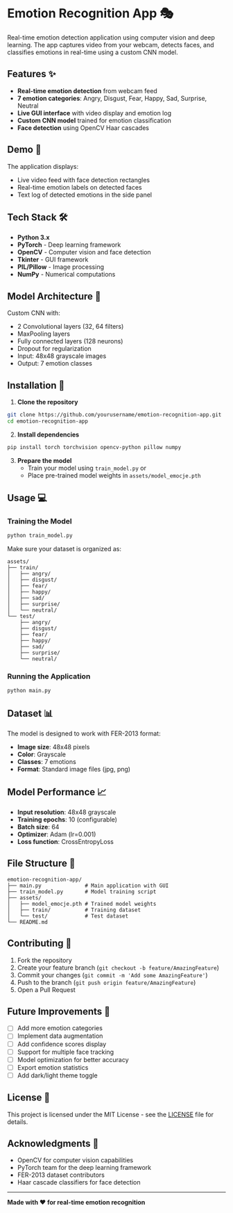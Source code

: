 # Emotion Recognition App 🎭

Real-time emotion detection application using computer vision and deep learning. The app captures video from your webcam, detects faces, and classifies emotions in real-time using a custom CNN model.

## Features ✨

- **Real-time emotion detection** from webcam feed
- **7 emotion categories**: Angry, Disgust, Fear, Happy, Sad, Surprise, Neutral
- **Live GUI interface** with video display and emotion log
- **Custom CNN model** trained for emotion classification
- **Face detection** using OpenCV Haar cascades

## Demo 📸

The application displays:
- Live video feed with face detection rectangles
- Real-time emotion labels on detected faces
- Text log of detected emotions in the side panel

## Tech Stack 🛠️

- **Python 3.x**
- **PyTorch** - Deep learning framework
- **OpenCV** - Computer vision and face detection
- **Tkinter** - GUI framework
- **PIL/Pillow** - Image processing
- **NumPy** - Numerical computations

## Model Architecture 🧠

Custom CNN with:
- 2 Convolutional layers (32, 64 filters)
- MaxPooling layers
- Fully connected layers (128 neurons)
- Dropout for regularization
- Input: 48x48 grayscale images
- Output: 7 emotion classes

## Installation 🚀

1. **Clone the repository**
```bash
git clone https://github.com/yourusername/emotion-recognition-app.git
cd emotion-recognition-app
```

2. **Install dependencies**
```bash
pip install torch torchvision opencv-python pillow numpy
```

3. **Prepare the model**
   - Train your model using `train_model.py` or
   - Place pre-trained model weights in `assets/model_emocje.pth`

## Usage 💻

### Training the Model
```bash
python train_model.py
```
Make sure your dataset is organized as:
```
assets/
├── train/
│   ├── angry/
│   ├── disgust/
│   ├── fear/
│   ├── happy/
│   ├── sad/
│   ├── surprise/
│   └── neutral/
└── test/
    ├── angry/
    ├── disgust/
    ├── fear/
    ├── happy/
    ├── sad/
    ├── surprise/
    └── neutral/
```

### Running the Application
```bash
python main.py
```

## Dataset 📊

The model is designed to work with FER-2013 format:
- **Image size**: 48x48 pixels
- **Color**: Grayscale
- **Classes**: 7 emotions
- **Format**: Standard image files (jpg, png)

## Model Performance 📈

- **Input resolution**: 48x48 grayscale
- **Training epochs**: 10 (configurable)
- **Batch size**: 64
- **Optimizer**: Adam (lr=0.001)
- **Loss function**: CrossEntropyLoss

## File Structure 📁

```
emotion-recognition-app/
├── main.py              # Main application with GUI
├── train_model.py       # Model training script
├── assets/
│   ├── model_emocje.pth # Trained model weights
│   ├── train/           # Training dataset
│   └── test/            # Test dataset
└── README.md
```

## Contributing 🤝

1. Fork the repository
2. Create your feature branch (`git checkout -b feature/AmazingFeature`)
3. Commit your changes (`git commit -m 'Add some AmazingFeature'`)
4. Push to the branch (`git push origin feature/AmazingFeature`)
5. Open a Pull Request

## Future Improvements 🔮

- [ ] Add more emotion categories
- [ ] Implement data augmentation
- [ ] Add confidence scores display
- [ ] Support for multiple face tracking
- [ ] Model optimization for better accuracy
- [ ] Export emotion statistics
- [ ] Add dark/light theme toggle

## License 📄

This project is licensed under the MIT License - see the [LICENSE](LICENSE) file for details.

## Acknowledgments 🙏

- OpenCV for computer vision capabilities
- PyTorch team for the deep learning framework
- FER-2013 dataset contributors
- Haar cascade classifiers for face detection

---

**Made with ❤️ for real-time emotion recognition**
